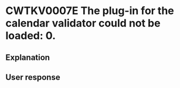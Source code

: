# CWTKV0007E The plug-in for the calendar validator could not be loaded: 0.

## Explanation

## User response